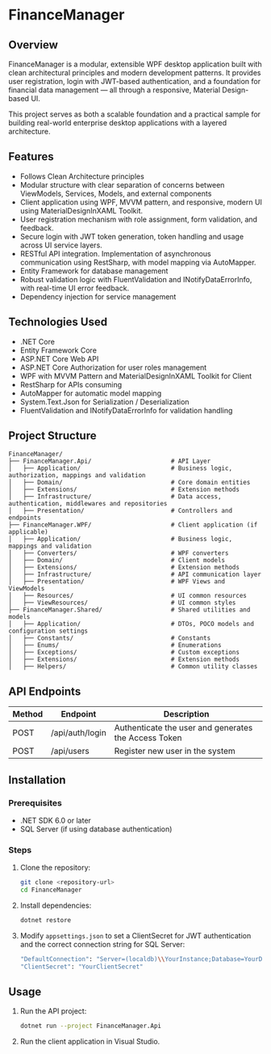 # FinanceManager

## Overview
FinanceManager is a modular, extensible WPF desktop application built with clean architectural principles and modern development patterns. It provides user registration, login with JWT-based authentication, and a foundation for financial data management — all through a responsive, Material Design-based UI.

This project serves as both a scalable foundation and a practical sample for building real-world enterprise desktop applications with a layered architecture.

## Features
- Follows Clean Architecture principles
- Modular structure with clear separation of concerns between ViewModels, Services, Models, and external components
- Client application using WPF, MVVM pattern, and responsive, modern UI using MaterialDesignInXAML Toolkit.
- User registration mechanism with role assignment, form validation, and feedback.
- Secure login with JWT token generation, token handling and usage across UI service layers.
- RESTful API integration. Implementation of asynchronous communication using RestSharp, with model mapping via AutoMapper.
- Entity Framework for database management
- Robust validation logic with FluentValidation and INotifyDataErrorInfo, with real-time UI error feedback.
- Dependency injection for service management

## Technologies Used
- .NET Core
- Entity Framework Core
- ASP.NET Core Web API
- ASP.NET Core Authorization for user roles management
- WPF with MVVM Pattern and MaterialDesignInXAML Toolkit for Client
- RestSharp for APIs consuming
- AutoMapper for automatic model mapping
- System.Text.Json for Serialization / Deserialization
- FluentValidation and INotifyDataErrorInfo for validation handling

## Project Structure
```
FinanceManager/
├── FinanceManager.Api/                      # API Layer
│   ├── Application/                         # Business logic, authorization, mappings and validation
│   ├── Domain/                              # Core domain entities
│   ├── Extensions/                          # Extension methods
│   ├── Infrastructure/                      # Data access, authentication, middlewares and repositories
│   ├── Presentation/                        # Controllers and endpoints
├── FinanceManager.WPF/                      # Client application (if applicable)
│   ├── Application/                         # Business logic, mappings and validation
│   ├── Converters/                          # WPF converters
│   ├── Domain/                              # Client models
│   ├── Extensions/                          # Extension methods
│   ├── Infrastructure/                      # API communication layer
│   ├── Presentation/                        # WPF Views and ViewModels
│   ├── Resources/                           # UI common resources
│   ├── ViewResources/                       # UI common styles
├── FinanceManager.Shared/                   # Shared utilities and models
│   ├── Application/                         # DTOs, POCO models and configuration settings
│   ├── Constants/                           # Constants
│   ├── Enums/                               # Enumerations
│   ├── Exceptions/                          # Custom exceptions
│   ├── Extensions/                          # Extension methods
│   ├── Helpers/                             # Common utility classes
```

## API Endpoints
| Method    | Endpoint                  | Description                                          |
|-----------|---------------------------|------------------------------------------------------|
| POST      | /api/auth/login           | Authenticate the user and generates the Access Token |
| POST      | /api/users                | Register new user in the system                      |

## Installation
### Prerequisites
- .NET SDK 6.0 or later
- SQL Server (if using database authentication)

### Steps
1. Clone the repository:
   ```sh
   git clone <repository-url>
   cd FinanceManager
   ```
2. Install dependencies:
   ```sh
   dotnet restore
   ```
3. Modify `appsettings.json` to set a ClientSecret for JWT authentication and the correct connection string for SQL Server:
   ```sh
   "DefaultConnection": "Server=(localdb)\\YourInstance;Database=YourDatabase;Trusted_Connection=True;"
   "ClientSecret": "YourClientSecret"
   ```

## Usage
1. Run the API project:
   ```sh
   dotnet run --project FinanceManager.Api
   ```
2. Run the client application in Visual Studio.
